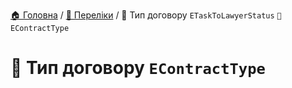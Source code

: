 ﻿[🏠 Головна](../README.MD) / [🎲 Переліки](./README.MD) / 🎲 Тип договору `ETaskToLawyerStatus` `🚧 EContractType`

# 🎲 Тип договору `EContractType`